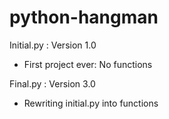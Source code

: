# python-hangman

Initial.py : Version 1.0 
- First project ever: No functions

Final.py : Version 3.0
- Rewriting initial.py into functions
